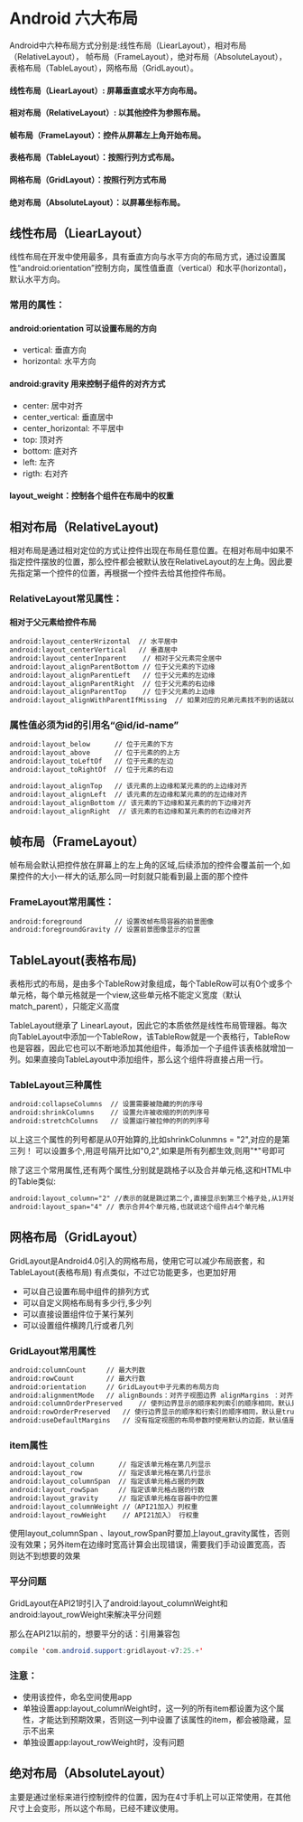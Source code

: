 # Android 六大布局

Android中六种布局方式分别是:线性布局（LiearLayout），相对布局（RelativeLayout），
帧布局（FrameLayout），绝对布局（AbsoluteLayout），表格布局（TableLayout），网格布局（GridLayout）。

#### 线性布局（LiearLayout）: 屏幕垂直或水平方向布局。
#### 相对布局（RelativeLayout）: 以其他控件为参照布局。
#### 帧布局（FrameLayout）：控件从屏幕左上角开始布局。
#### 表格布局（TableLayout）：按照行列方式布局。
#### 网格布局（GridLayout）：按照行列方式布局
#### 绝对布局（AbsoluteLayout）：以屏幕坐标布局。


## 线性布局（LiearLayout）
线性布局在开发中使用最多，具有垂直方向与水平方向的布局方式，通过设置属性“android:orientation”控制方向，属性值垂直（vertical）和水平(horizontal)，默认水平方向。

### 常用的属性：
#### android:orientation  可以设置布局的方向
- vertical: 垂直方向
- horizontal: 水平方向

#### android:gravity  用来控制子组件的对齐方式
- center: 居中对齐
- center_vertical: 垂直居中
- center_horizontal: 不平居中
- top: 顶对齐
- bottom: 底对齐
- left: 左齐
- rigth: 右对齐

#### layout_weight：控制各个组件在布局中的权重
  


## 相对布局（RelativeLayout)
相对布局是通过相对定位的方式让控件出现在布局任意位置。在相对布局中如果不指定控件摆放的位置，那么控件都会被默认放在RelativeLayout的左上角。因此要先指定第一个控件的位置，再根据一个控件去给其他控件布局。

### RelativeLayout常见属性：
#### 相对于父元素给控件布局
```xml
android:layout_centerHrizontal  // 水平居中 
android:layout_centerVertical   // 垂直居中 
android:layout_centerInparent    // 相对于父元素完全居中 
android:layout_alignParentBottom // 位于父元素的下边缘 
android:layout_alignParentLeft   // 位于父元素的左边缘 
android:layout_alignParentRight  // 位于父元素的右边缘 
android:layout_alignParentTop    // 位于父元素的上边缘 
android:layout_alignWithParentIfMissing  // 如果对应的兄弟元素找不到的话就以父元素做参照物 
```


### 属性值必须为id的引用名“@id/id-name” 
```xml
android:layout_below      // 位于元素的下方 
android:layout_above      // 位于元素的的上方 
android:layout_toLeftOf   // 位于元素的左边 
android:layout_toRightOf  // 位于元素的右边 

android:layout_alignTop   // 该元素的上边缘和某元素的的上边缘对齐 
android:layout_alignLeft  // 该元素的左边缘和某元素的的左边缘对齐 
android:layout_alignBottom // 该元素的下边缘和某元素的的下边缘对齐 
android:layout_alignRight  // 该元素的右边缘和某元素的的右边缘对齐
```

## 帧布局（FrameLayout）
帧布局会默认把控件放在屏幕上的左上角的区域,后续添加的控件会覆盖前一个,如果控件的大小一样大的话,那么同一时刻就只能看到最上面的那个控件

### FrameLayout常用属性：
```xml
android:foreground        // 设置改帧布局容器的前景图像 
android:foregroundGravity // 设置前景图像显示的位置
```

## TableLayout(表格布局)
表格形式的布局，是由多个TableRow对象组成，每个TableRow可以有0个或多个单元格，每个单元格就是一个view,这些单元格不能定义宽度（默认match_parent），只能定义高度

TableLayout继承了 LinearLayout，因此它的本质依然是线性布局管理器。每次向TableLayout中添加一个TableRow，该TableRow就是一个表格行，TableRow也是容器，因此它也可以不断地添加其他组件，每添加一个子组件该表格就增加一列。如果直接向TableLayout中添加组件，那么这个组件将直接占用一行。

### TableLayout三种属性
```xml
android:collapseColumns  // 设置需要被隐藏的列的序号
android:shrinkColumns    // 设置允许被收缩的列的列序号
android:stretchColumns   // 设置运行被拉伸的列的列序号
```

以上这三个属性的列号都是从0开始算的,比如shrinkColunmns = "2",对应的是第三列！
可以设置多个,用逗号隔开比如"0,2",如果是所有列都生效,则用"*"号即可

除了这三个常用属性,还有两个属性,分别就是跳格子以及合并单元格,这和HTML中的Table类似:

```xml  
android:layout_column="2" //表示的就是跳过第二个,直接显示到第三个格子处,从1开始算的!
android:layout_span="4" // 表示合并4个单元格,也就说这个组件占4个单元格
```

## 网格布局（GridLayout）
GridLayout是Android4.0引入的网格布局，使用它可以减少布局嵌套，和 TableLayout(表格布局) 有点类似，不过它功能更多，也更加好用
- 可以自己设置布局中组件的排列方式
- 可以自定义网格布局有多少行,多少列
- 可以直接设置组件位于某行某列
- 可以设置组件横跨几行或者几列

### GridLayout常用属性
```xml
android:columnCount     // 最大列数
android:rowCount	    // 最大行数
android:orientation	    // GridLayout中子元素的布局方向
android:alignmentMode	// alignBounds：对齐子视图边界 alignMargins ：对齐子视距内容，默认值
android:columnOrderPreserved    // 使列边界显示的顺序和列索引的顺序相同，默认是true
android:rowOrderPreserved	// 使行边界显示的顺序和行索引的顺序相同，默认是true
android:useDefaultMargins	// 没有指定视图的布局参数时使用默认的边距，默认值是false
```

### item属性
```xml
android:layout_column	   // 指定该单元格在第几列显示
android:layout_row	       // 指定该单元格在第几行显示
android:layout_columnSpan  // 指定该单元格占据的列数
android:layout_rowSpan	   // 指定该单元格占据的行数
android:layout_gravity	   // 指定该单元格在容器中的位置
android:layout_columnWeight	//（API21加入）列权重
android:layout_rowWeight	// API21加入） 行权重
```

使用layout_columnSpan 、layout_rowSpan时要加上layout_gravity属性，否则没有效果；另外item在边缘时宽高计算会出现错误，需要我们手动设置宽高，否则达不到想要的效果

### 平分问题
GridLayout在API21时引入了android:layout_columnWeight和android:layout_rowWeight来解决平分问题

那么在API21以前的，想要平分的话：引用兼容包
```java
compile 'com.android.support:gridlayout-v7:25.+'
```

### 注意：
- 使用该控件，命名空间使用app
- 单独设置app:layout_columnWeight时，这一列的所有item都设置为这个属性，才能达到预期效果，否则这一列中设置了该属性的item，都会被隐藏，显示不出来
- 单独设置app:layout_rowWeight时，没有问题


## 绝对布局（AbsoluteLayout）
主要是通过坐标来进行控制控件的位置，因为在4寸手机上可以正常使用，在其他尺寸上会变形，所以这个布局，已经不建议使用。